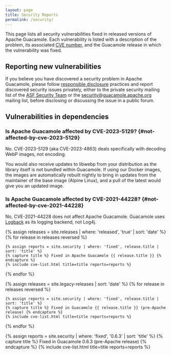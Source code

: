 ```yaml
---
layout: page 
title: Security Reports
permalink: /security/
---
```


This page lists all security vulnerabilities fixed in released versions of
Apache Guacamole. Each vulnerability is listed with a description of the
problem, its associated [CVE
number](https://cve.mitre.org/about/faqs.html#what_is_cve_id), and the
Guacamole release in which the vulnerability was fixed.

Reporting new vulnerabilities
-----------------------------

If you believe you have discovered a security problem in Apache Guacamole,
please follow [responsible
disclosure](https://en.wikipedia.org/wiki/Responsible_disclosure) practices and
report discovered security issues privately, either to the private security
mailing list of the [ASF Security Team](https://www.apache.org/security/) or
the <security@guacamole.apache.org> mailing list, before disclosing or
discussing the issue in a public forum.

Vulnerabilities in dependencies
-------------------------------

### Is Apache Guacamole affected by CVE-2023-5129? {#not-affected-by-cve-2023-5129}

No. CVE-2023-5129 (aka CVE-2023-4863) deals specifically with decoding
WebP images, not encoding.

You would also receive updates to libwebp from your distribution as the
library itself is not bundled within Guacamole. If using our Docker
images, the images are automatically rebuilt nightly to bring in updates
from the maintainer of the base image (Alpine Linux), and a pull of the
latest would give you an updated image.

### Is Apache Guacamole affected by CVE-2021-44228? {#not-affected-by-cve-2021-44228}

No, CVE-2021-44228 does not affect Apache Guacamole. Guacamole uses
[Logback](http://logback.qos.ch/) as its logging backend, not Log4j.

{% assign releases = site.releases  | where: 'released', 'true' | sort: 'date' %}
{% for release in releases reversed %}

    {% assign reports = site.security | where: 'fixed', release.title | sort: 'title' %}
    {% capture title %} Fixed in Apache Guacamole {{ release.title }} {% endcapture %}
    {% include cve-list.html title=title reports=reports %}

{% endfor %}

{% assign releases = site.legacy-releases | sort: 'date' %}
{% for release in releases reversed %}

    {% assign reports = site.security | where: 'fixed', release.title | sort: 'title' %}
    {% capture title %} Fixed in Guacamole {{ release.title }} (pre-Apache release) {% endcapture %}
    {% include cve-list.html title=title reports=reports %}

{% endfor %}

{% assign reports = site.security | where: 'fixed', '0.6.3' | sort: 'title' %}
{% capture title %} Fixed in Guacamole 0.6.3 (pre-Apache release) {% endcapture %}
{% include cve-list.html title=title reports=reports %}

